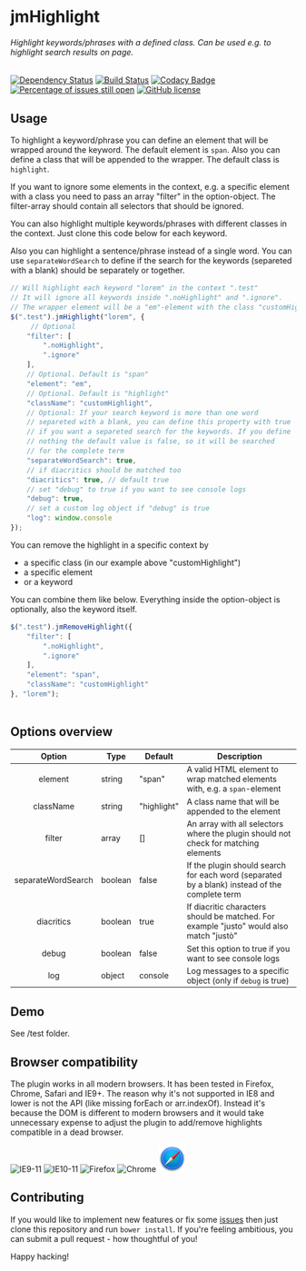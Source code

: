 jmHighlight
==============

###### Highlight keywords/phrases with a defined class. Can be used e.g. to highlight search results on page.

[![Dependency Status](https://www.versioneye.com/user/projects/55893384306662001e0000e8/badge.svg?style=flat)](https://www.versioneye.com/user/projects/55893384306662001e0000e8)
[![Build Status](https://travis-ci.org/julmot/jmHighlight.svg?branch=master)](https://travis-ci.org/julmot/jmHighlight)
[![Codacy Badge](https://api.codacy.com/project/badge/grade/27a3ed45370f41e89b02073b214c18a7)](https://www.codacy.com/app/julmot/jmHighlight)
[![Percentage of issues still open](http://isitmaintained.com/badge/open/julmot/jmHighlight.svg)](http://isitmaintained.com/project/julmot/jmHighlight "Percentage of issues still open")
[![GitHub license](https://img.shields.io/badge/license-MIT-blue.svg)](https://raw.githubusercontent.com/julmot/jmHighlight/master/LICENSE)

Usage
--------
To highlight a keyword/phrase you can define an element that will be wrapped around the
keyword. The default element is `span`. Also you can define a class that will be appended
to the wrapper. The default class is `highlight`. 

If you want to ignore some elements in the context, e.g. a specific element with a class you need to
pass an array "filter" in the option-object. The filter-array should contain all selectors that should be ignored.

You can also highlight multiple keywords/phrases with different classes in the context. Just clone this code below for each keyword.

Also you can highlight a sentence/phrase instead of a single word. You can use `separateWordSearch`
to define if the search for the keywords (separeted with a blank) should
be separately or together.
```javascript
// Will highlight each keyword "lorem" in the context ".test"
// It will ignore all keywords inside ".noHighlight" and ".ignore".
// The wrapper element will be a "em"-element with the class "customHighlight"
$(".test").jmHighlight("lorem", {
     // Optional
    "filter": [
        ".noHighlight",
        ".ignore"
    ],
    // Optional. Default is "span"
    "element": "em",
    // Optional. Default is "highlight"
    "className": "customHighlight",
    // Optional: If your search keyword is more than one word
    // separeted with a blank, you can define this property with true
    // if you want a separeted search for the keywords. If you define
    // nothing the default value is false, so it will be searched
    // for the complete term
    "separateWordSearch": true,
    // if diacritics should be matched too
    "diacritics": true, // default true
    // set "debug" to true if you want to see console logs
    "debug": true,
    // set a custom log object if "debug" is true
    "log": window.console
});
```
You can remove the highlight in a specific context by
 - a specific class (in our example above "customHighlight")
 - a specific element
 - or a keyword
 
You can combine them like below. Everything inside the option-object is optionally, also the keyword itself.

```javascript
$(".test").jmRemoveHighlight({
    "filter": [
        ".noHighlight",
        ".ignore"
    ],
    "element": "span",
    "className": "customHighlight"
}, "lorem");
		
```
Options overview
--------

|       Option       	| Type    	| Default     	| Description                                                                                    	|
|:------------------:	|---------	|-------------	|------------------------------------------------------------------------------------------------	|
| element            	| string  	| "span"      	| A valid HTML element to wrap matched elements with, e.g. a `span`-element                      	|
| className          	| string  	| "highlight" 	| A class name that will be appended to the element                                              	|
| filter             	| array   	| []          	| An array with all selectors where the plugin should not check for matching elements            	|
| separateWordSearch 	| boolean 	| false       	| If the plugin should search for each word (separated by a blank) instead of the complete term  	|
| diacritics         	| boolean 	| true        	| If diacritic characters should be matched. For example "justo" would also match "justò"       	|
| debug              	| boolean 	| false       	| Set this option to true if you want to see console logs                                        	|
| log                	| object  	| console     	| Log messages to a specific object (only if `debug` is true)                                    	|

Demo
--------
See /test folder.

Browser compatibility
--------
The plugin works in all modern browsers. It has been tested in Firefox, Chrome, Safari and IE9+. The reason why it's not supported in IE8 and lower is not the API (like missing forEach or arr.indexOf). Instead it's because the DOM is different to modern browsers and it would take unnecessary expense to adjust the plugin to add/remove highlights compatible in a dead browser.

![IE9-11](https://raw.githubusercontent.com/alrra/browser-logos/master/internet-explorer/internet-explorer_48x48.png) ![IE10-11](https://raw.githubusercontent.com/alrra/browser-logos/master/internet-explorer-tile/internet-explorer-tile_48x48.png) ![Firefox](https://raw.githubusercontent.com/alrra/browser-logos/master/firefox/firefox_48x48.png) ![Chrome](https://raw.githubusercontent.com/alrra/browser-logos/master/chrome/chrome_48x48.png) ![Safari](https://raw.githubusercontent.com/alrra/browser-logos/master/safari/safari_48x48.png)

Contributing
------------
If you would like to implement new features or fix some [issues](http://github.com/julmot/jmHighlight/issues) 
then just clone this repository and run `bower install`.
If you're feeling ambitious, you can submit a pull request - how thoughtful
of you!

Happy hacking!